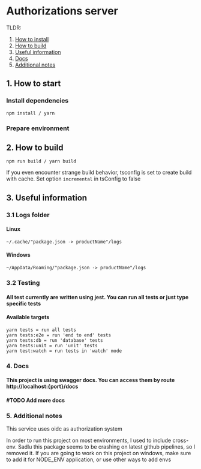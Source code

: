 # Authorizations server

TLDR:
1. [How to install](#1-how-to-install)
2. [How to build](#2-how-to-build)
3. [Useful information](#3-useful-information)
4. [Docs](#1-docs)
5. [Additional notes](#1-additional-notes)

## 1. How to start

### Install dependencies

```shell
npm install / yarn
```

### Prepare environment

## 2. How to build

```shell
npm run build / yarn build
```

If you even encounter strange build behavior, tsconfig is set to create build with cache. Set option `incremental` in
tsConfig to false

## 3. Useful information

### 3.1 Logs folder

#### Linux

```text
~/.cache/"package.json -> productName"/logs
```

#### Windows

```text
~/AppData/Roaming/"package.json -> productName"/logs
```

### 3.2 Testing

#### All test currently are written using jest. You can run all tests or just type specific tests

#### Available targets

```text
yarn tests = run all tests
yarn tests:e2e = run 'end to end' tests
yarn tests:db = run 'database' tests
yarn tests:unit = run 'unit' tests
yarn test:watch = run tests in 'watch' mode
```

### 4. Docs

#### This project is using swagger docs. You can access them by route http://localhost:{port}/docs
#### #TODO Add more docs

### 5. Additional notes

This service uses oidc as authorization system

In order to run this project on most environments, I used to include cross-env. Sadlu this package seems to be crashing on latest github pipelines, so I removed it. If you are going to work on this project on windows, make sure to add it for NODE_ENV application, or use other ways to add envs